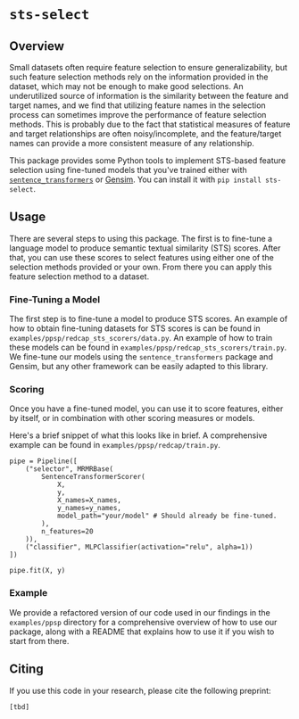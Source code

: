 # `sts-select`

## Overview
Small datasets often require feature selection to ensure generalizability, but such feature selection methods rely on the information provided in the dataset, which may not be enough to make good selections. An underutilized source of information is the similarity between the feature and target names, and we find that utilizing feature names in the selection process can sometimes improve the performance of feature selection methods. This is probably due to the fact that statistical measures of feature and target relationships are often noisy/incomplete, and the feature/target names can provide a more consistent measure of any relationship.

This package provides some Python tools to implement STS-based feature selection using fine-tuned models that you've trained either with [`sentence_transformers`](https://www.sbert.net/) or [Gensim](https://radimrehurek.com/gensim/). You can install it with `pip install sts-select`.

## Usage
There are several steps to using this package. The first is to fine-tune a language model to produce semantic textual similarity (STS) scores. After that, you can use these scores to select features using either one of the selection methods provided or your own. From there you can apply this feature selection method to a dataset.

### Fine-Tuning a Model
The first step is to fine-tune a model to produce STS scores. An example of how to obtain fine-tuning datasets for STS scores is can be found in `examples/ppsp/redcap_sts_scorers/data.py`. An example of how to train these models can be found in `examples/ppsp/redcap_sts_scorers/train.py`. We fine-tune our models using the `sentence_transformers` package and Gensim, but any other framework can be easily adapted to this library.

### Scoring

Once you have a fine-tuned model, you can use it to score features, either by itself, or in combination with other scoring measures or models.

Here's a brief snippet of what this looks like in brief. A comprehensive example can be found in `examples/ppsp/redcap/train.py`.

```
pipe = Pipeline([
    ("selector", MRMRBase(
        SentenceTransformerScorer(
            X,
            y,
            X_names=X_names,
            y_names=y_names,
            model_path="your/model" # Should already be fine-tuned.  
        ), 
        n_features=20
    )),
    ("classifier", MLPClassifier(activation="relu", alpha=1))
])

pipe.fit(X, y)
```

### Example

We provide a refactored version of our code used in our findings in the `examples/ppsp` directory for a comprehensive overview of how to use our package, along with a README that explains how to use it if you wish to start from there.

## Citing

If you use this code in your research, please cite the following preprint:

```
[tbd]
```
